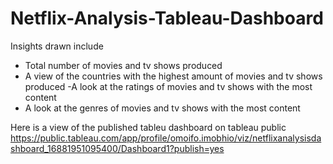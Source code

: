 # Netflix-Analysis-Tableau-Dashboard
Insights drawn include
- Total number of movies and tv shows produced
- A view of the countries with the highest amount of movies and tv shows produced
-A look at the ratings of movies and tv shows with the most content
- A look at the genres of movies and tv shows with the most content


Here is a view of the published tableu dashboard on tableau public https://public.tableau.com/app/profile/omoifo.imobhio/viz/netflixanalysisdashboard_16881951095400/Dashboard1?publish=yes
